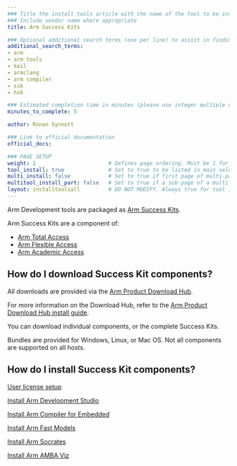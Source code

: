 ```yaml
---
### Title the install tools article with the name of the tool to be installed
### Include vendor name where appropriate
title: Arm Success Kits

### Optional additional search terms (one per line) to assist in finding the article
additional_search_terms:
- arm
- arm tools
- keil
- armclang
- arm compiler
- ssk
- hsk

### Estimated completion time in minutes (please use integer multiple of 5)
minutes_to_complete: 5

author: Ronan Synnott

### Link to official documentation
official_docs: 

### PAGE SETUP
weight: 1                       # Defines page ordering. Must be 1 for first (or only) page.
tool_install: true              # Set to true to be listed in main selection page, else false
multi_install: false            # Set to true if first page of multi-page article, else false
multitool_install_part: false   # Set to true if a sub-page of a multi-page article, else false
layout: installtoolsall         # DO NOT MODIFY. Always true for tool install articles
---
```

Arm Development tools are packaged as [Arm Success Kits](https://www.arm.com/products/development-tools/success-kits).

Arm Success Kits are a component of:
* [Arm Total Access](https://www.arm.com/products/licensing/arm-total-access)
* [Arm Flexible Access](https://www.arm.com/en/products/flexible-access)
* [Arm Academic Access](https://www.arm.com/resources/research/enablement/academic-access)

## How do I download Success Kit components?

All downloads are provided via the [Arm Product Download Hub](https://developer.arm.com/downloads).

For more information on the Download Hub, refer to the [Arm Product Download Hub install guide](/install-guides/pdh).

You can download individual components, or the complete Success Kits.

Bundles are provided for Windows, Linux, or Mac OS. Not all components are supported on all hosts.

## How do I install Success Kit components?

[User license setup](/install-guides/license/)

[Install Arm Development Studio](/install-guides/armds/)

[Install Arm Compiler for Embedded](/install-guides/armclang/)

[Install Arm Fast Models](/install-guides/fm_fvp/)

[Install Arm Socrates](/install-guides/socrates/)

[Install Arm AMBA Viz](/install-guides/ambaviz/)

